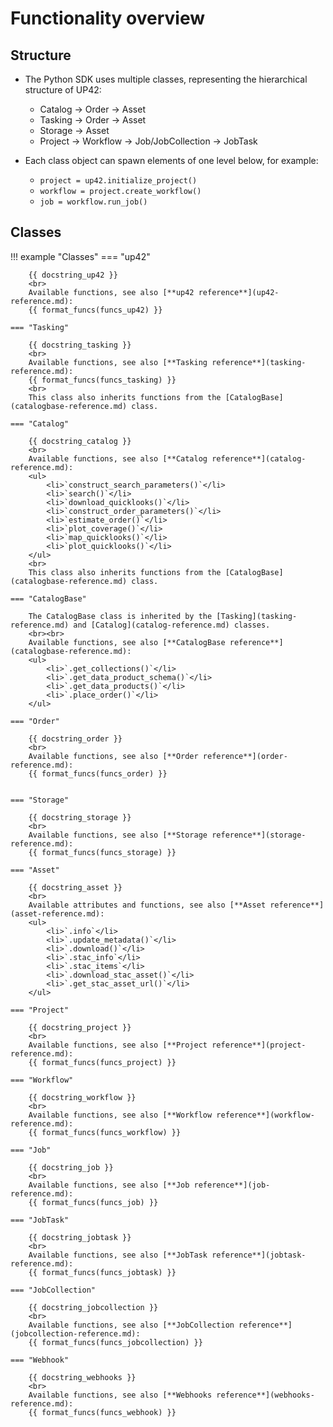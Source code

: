 # Functionality overview

## Structure

- The Python SDK uses multiple classes, representing the hierarchical structure of UP42:
    - Catalog → Order → Asset
    - Tasking → Order → Asset
    - Storage → Asset
    - Project → Workflow → Job/JobCollection → JobTask

- Each class object can spawn elements of one level below, for example:
    - `project = up42.initialize_project()`
    - `workflow = project.create_workflow()`
    - `job = workflow.run_job()`


## Classes

!!! example "Classes"
    === "up42"

        {{ docstring_up42 }}
        <br>
        Available functions, see also [**up42 reference**](up42-reference.md):
        {{ format_funcs(funcs_up42) }}

    === "Tasking"

        {{ docstring_tasking }}
        <br>
        Available functions, see also [**Tasking reference**](tasking-reference.md):
        {{ format_funcs(funcs_tasking) }}
        <br>
        This class also inherits functions from the [CatalogBase](catalogbase-reference.md) class.

    === "Catalog"

        {{ docstring_catalog }}
        <br>
        Available functions, see also [**Catalog reference**](catalog-reference.md):
        <ul>
            <li>`construct_search_parameters()`</li>
            <li>`search()`</li>
            <li>`download_quicklooks()`</li>
            <li>`construct_order_parameters()`</li>
            <li>`estimate_order()`</li>
            <li>`plot_coverage()`</li>
            <li>`map_quicklooks()`</li>
            <li>`plot_quicklooks()`</li>
        </ul>
        <br>
        This class also inherits functions from the [CatalogBase](catalogbase-reference.md) class.

    === "CatalogBase"

        The CatalogBase class is inherited by the [Tasking](tasking-reference.md) and [Catalog](catalog-reference.md) classes.
        <br><br>
        Available functions, see also [**CatalogBase reference**](catalogbase-reference.md):
        <ul>
            <li>`.get_collections()`</li>
            <li>`.get_data_product_schema()`</li>
            <li>`.get_data_products()`</li>
            <li>`.place_order()`</li>
        </ul>

    === "Order"

        {{ docstring_order }}
        <br>
        Available functions, see also [**Order reference**](order-reference.md):
        {{ format_funcs(funcs_order) }}


    === "Storage"

        {{ docstring_storage }}
        <br>
        Available functions, see also [**Storage reference**](storage-reference.md):
        {{ format_funcs(funcs_storage) }}

    === "Asset"

        {{ docstring_asset }}
        <br>
        Available attributes and functions, see also [**Asset reference**](asset-reference.md):
        <ul>
            <li>`.info`</li>
            <li>`.update_metadata()`</li>
            <li>`.download()`</li>
            <li>`.stac_info`</li>
            <li>`.stac_items`</li>
            <li>`.download_stac_asset()`</li>
            <li>`.get_stac_asset_url()`</li>
        </ul>

    === "Project"

        {{ docstring_project }}
        <br>
        Available functions, see also [**Project reference**](project-reference.md):
        {{ format_funcs(funcs_project) }}

    === "Workflow"

        {{ docstring_workflow }}
        <br>
        Available functions, see also [**Workflow reference**](workflow-reference.md):
        {{ format_funcs(funcs_workflow) }}

    === "Job"

        {{ docstring_job }}
        <br>
        Available functions, see also [**Job reference**](job-reference.md):
        {{ format_funcs(funcs_job) }}

    === "JobTask"

        {{ docstring_jobtask }}
        <br>
        Available functions, see also [**JobTask reference**](jobtask-reference.md):
        {{ format_funcs(funcs_jobtask) }}

    === "JobCollection"

        {{ docstring_jobcollection }}
        <br>
        Available functions, see also [**JobCollection reference**](jobcollection-reference.md):
        {{ format_funcs(funcs_jobcollection) }}

    === "Webhook"

        {{ docstring_webhooks }}
        <br>
        Available functions, see also [**Webhooks reference**](webhooks-reference.md):
        {{ format_funcs(funcs_webhook) }}
